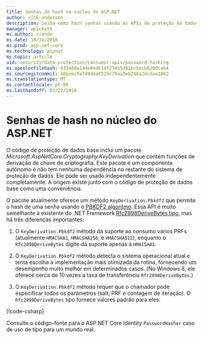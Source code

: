 ```yaml
---
title: Senhas de hash no núcleo do ASP.NET
author: rick-anderson
description: Saiba como hash senhas usando as APIs de proteção de dados do ASP.NET Core.
manager: wpickett
ms.author: riande
ms.date: 10/14/2016
ms.prod: asp.net-core
ms.technology: aspnet
ms.topic: article
uid: security/data-protection/consumer-apis/password-hashing
ms.openlocfilehash: 63348da144e84d614f274b5d816cbecb020dcab4
ms.sourcegitcommit: 48beecfe749ddac52bc79aa3eb246a2dcdaa1862
ms.translationtype: MT
ms.contentlocale: pt-BR
ms.lasthandoff: 03/22/2018
---
```

# <a name="hash-passwords-in-aspnet-core"></a>Senhas de hash no núcleo do ASP.NET

O código de proteção de dados base inclui um pacote *Microsoft.AspNetCore.Cryptography.KeyDerivation* que contém funções de derivação de chave de criptografia. Este pacote é um componente autônomo e não tem nenhuma dependência no restante do sistema de proteção de dados. Ele pode ser usado independentemente completamente. A origem existe junto com o código de proteção de dados base como uma conveniência.

O pacote atualmente oferece um método `KeyDerivation.Pbkdf2` que permite o hash de uma senha usando o [PBKDF2 algoritmo](https://tools.ietf.org/html/rfc2898#section-5.2). Essa API é muito semelhante à existente do .NET Framework [Rfc2898DeriveBytes tipo](https://docs.microsoft.com/dotnet/api/system.security.cryptography.rfc2898derivebytes), mas há três diferenças importantes:

1. O `KeyDerivation.Pbkdf2` método dá suporte ao consumo vários PRFs (atualmente `HMACSHA1`, `HMACSHA256`, e `HMACSHA512`), enquanto o `Rfc2898DeriveBytes` digite dá suporte apenas à `HMACSHA1`.

2. O `KeyDerivation.Pbkdf2` método detecta o sistema operacional atual e tenta escolha a implementação mais otimizada da rotina, fornecendo um desempenho muito melhor em determinados casos. (No Windows 8, ele oferece cerca de 10 vezes a taxa de transferência `Rfc2898DeriveBytes`.)

3. O `KeyDerivation.Pbkdf2` método requer que o chamador pode especificar todos os parâmetros (salt, PRF e contagem de iteração). O `Rfc2898DeriveBytes` tipo fornece valores padrão para eles.

[!code-csharp[](password-hashing/samples/passwordhasher.cs)]

Consulte o código-fonte para o ASP.NET Core Identity `PasswordHasher` caso de uso de tipo para um mundo real.
